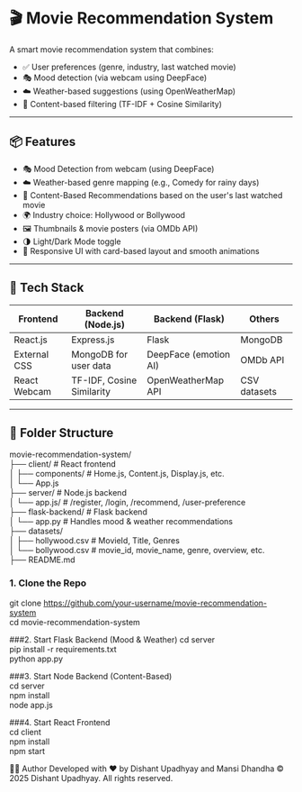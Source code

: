 # 🎬 Movie Recommendation System

A smart movie recommendation system that combines:

- ✅ User preferences (genre, industry, last watched movie)  
- 🎭 Mood detection (via webcam using DeepFace)  
- ☁️ Weather-based suggestions (using OpenWeatherMap)  
- 🧠 Content-based filtering (TF-IDF + Cosine Similarity)

---

## 📦 Features

- 🎭 Mood Detection from webcam (using DeepFace)  
- ☁️ Weather-based genre mapping (e.g., Comedy for rainy days)  
- 🎥 Content-Based Recommendations based on the user's last watched movie  
- 🌍 Industry choice: Hollywood or Bollywood  
- 🖼️ Thumbnails & movie posters (via OMDb API)  
- 🌗 Light/Dark Mode toggle  
- 📱 Responsive UI with card-based layout and smooth animations

---

## 🧪 Tech Stack

| Frontend       | Backend (Node.js)        | Backend (Flask)        | Others             |
|----------------|--------------------------|-------------------------|--------------------|
| React.js       | Express.js               | Flask                   | MongoDB            |
| External CSS   | MongoDB for user data    | DeepFace (emotion AI)   | OMDb API           |
| React Webcam   | TF-IDF, Cosine Similarity| OpenWeatherMap API      | CSV datasets       |

---

## 📁 Folder Structure
movie-recommendation-system/<br/>
├── client/                 # React frontend<br/>
│   ├── components/         # Home.js, Content.js, Display.js, etc.<br/>
│   └── App.js<br/>
├── server/                 # Node.js backend<br/>
│   └── app.js/             # /register, /login, /recommend, /user-preference<br/>
├── flask-backend/          # Flask backend<br/>
│   └── app.py              # Handles mood & weather recommendations<br/>
├── datasets/<br/>
│   ├── hollywood.csv       # MovieId, Title, Genres<br/>
│   └── bollywood.csv       # movie_id, movie_name, genre, overview, etc.<br/>
├── README.md<br/>



### 1. Clone the Repo
git clone https://github.com/your-username/movie-recommendation-system<br/>
cd movie-recommendation-system<br/>

###2. Start Flask Backend (Mood & Weather)
cd server<br/>
pip install -r requirements.txt<br/>
python app.py<br/>

###3. Start Node Backend (Content-Based)<br/>
cd server<br/>
npm install<br/>
node app.js<br/>

###4. Start React Frontend<br/>
cd client<br/>
npm install<br/>
npm start<br/>

🧑‍💻 Author
Developed with ❤️ by Dishant Upadhyay and Mansi Dhandha
© 2025 Dishant Upadhyay. All rights reserved.
